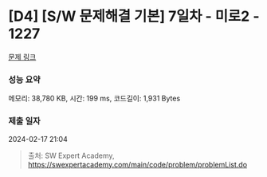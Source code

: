 # [D4] [S/W 문제해결 기본] 7일차 - 미로2 - 1227 

[문제 링크](https://swexpertacademy.com/main/code/problem/problemDetail.do?contestProbId=AV14wL9KAGkCFAYD) 

### 성능 요약

메모리: 38,780 KB, 시간: 199 ms, 코드길이: 1,931 Bytes

### 제출 일자

2024-02-17 21:04



> 출처: SW Expert Academy, https://swexpertacademy.com/main/code/problem/problemList.do